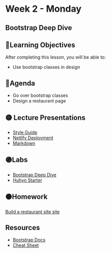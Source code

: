 # Week 2 - Monday

## Bootstrap Deep Dive

## 📍Learning Objectives
After completing this lesson, you will be able to:

- Use bootstrap classes in design 

<!-- ## ⭐️ Pre-Reading ⭐️
- []() -->

## 📍Agenda
- Go over bootstrap classes
- Design a restaurant page

## 🟡 Lecture Presentations
- [Style Guide](https://dc-web2.onrender.com/p2/HTMLCSS/StyleGuide.html#1)
- [Netlify Deployment](https://www.netlify.com/blog/2016/10/27/a-step-by-step-guide-deploying-a-static-site-or-single-page-app/)
- [Markdown](https://guides.github.com/features/mastering-markdown/)

## 🟣Labs
- [Bootstrap Deep Dive](https://github.com/veros-labs/lab-fe-bootstrap-deep-dive)
- [Huhyn Starter](https://github.com/veros-labs/lab-fe-huhyn-design)

## 🟠Homework 

[Build a restaurant site site](https://digitalcrafts.instructure.com/courses/189/assignments/4683?module_item_id=23187)

<!-- ## 🔵Helpful Videos

## ✔️Todo Checklist
- [ ]

## 🔶Vocabulary

## 🔷Test Your knowledge -->


## Resources 
- [Bootstrap Docs](https://getbootstrap.com/docs/5.0/getting-started/introduction/)
- [Cheat Sheet](https://hackerthemes.com/bootstrap-cheatsheet/)
